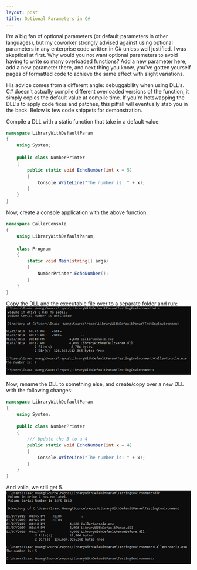 ```yaml
---
layout: post
title: Optional Parameters in C#
---
```


I'm a big fan of optional parameters (or default parameters in other languages), but my coworker strongly advised against using optional parameters in any enterprise code written in C# unless well justified. I was skeptical at first. Why would you not want optional parameters to avoid having to write so many overloaded functions? Add a new parameter here, add a new parameter there, and next thing you know, you've gotten yourself pages of formatted code to achieve the same effect with slight variations.

His advice comes from a different angle: debuggability when using DLL's. C# doesn't actually compile different overloaded versions of the function, it simply copies the default value at compile time. If you're hotswapping the DLL's to apply code fixes and patches, this pitfall will eventually stab you in the back. Below is few code snippets for demonstration.

Compile a DLL with a static function that take in a default value:
```csharp
namespace LibraryWithDefaultParam
{
    using System;

    public class NumberPrinter
    {
        public static void EchoNumber(int x = 5)
        {
            Console.WriteLine("The number is: " + x);
        }
    }
}
```

Now, create a console application with the above function:
```csharp
namespace CallerConsole
{
    using LibraryWithDefaultParam;

    class Program
    {
        static void Main(string[] args)
        {
            NumberPrinter.EchoNumber();
        }
    }
}
```

Copy the DLL and the executable file over to a separate folder and run:
![Console output](/assets/images/posts/2019-01-07/optionalparameters/Before.PNG)

Now, rename the DLL to something else, and create/copy over a new DLL with the following changes:
```csharp
namespace LibraryWithDefaultParam
{
    using System;

    public class NumberPrinter
    {
        /// Update the 5 to a 4
        public static void EchoNumber(int x = 4)
        {
            Console.WriteLine("The number is: " + x);
        }
    }
}
```

And voila, we still get 5.
![Console output with new DLL](/assets/images/posts/2019-01-07/optionalparameters/After.PNG)